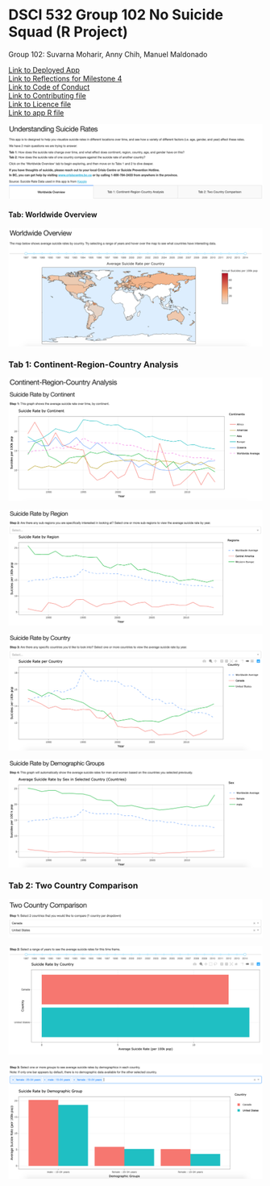 # DSCI 532 Group 102 No Suicide Squad (R Project)
Group 102: Suvarna Moharir, Anny Chih, Manuel Maldonado

[Link to Deployed App]()  
[Link to Reflections for Milestone 4](https://github.com/UBC-MDS/DSCI532_Group102_No-Suicide-Squad-R/blob/master/reflection.md)  
[Link to Code of Conduct](https://github.com/UBC-MDS/DSCI532_Group102_No-Suicide-Squad-R/blob/master/CODE_OF_CONDUCT.md)  
[Link to Contributing file](https://github.com/UBC-MDS/DSCI532_Group102_No-Suicide-Squad-R/blob/master/CONTRIBUTING.md)  
[Link to Licence file](https://github.com/UBC-MDS/DSCI532_Group102_No-Suicide-Squad-R/blob/master/LICENSE)  
[Link to app R file](https://github.com/UBC-MDS/DSCI532_Group102_No-Suicide-Squad-R/blob/master/no_suicide_app.R)  

![header](img/header.png)

#### Tab: Worldwide Overview

![worldwide_overview](img/worldwide_overview.png)

### Tab 1: Continent-Region-Country Analysis

![plot_1a](img/plot_1a.png)

![plot_1b](img/plot_1b.png)

![plot_1c](img/plot_1c.png)

![plot_1d](img/plot_1d.png)

### Tab 2: Two Country Comparison

![plot_2a1](img/plot_2a1.png)

![plot_2a2](img/plot_2a2.png)

![plot_2b](img/plot_2b.png)
